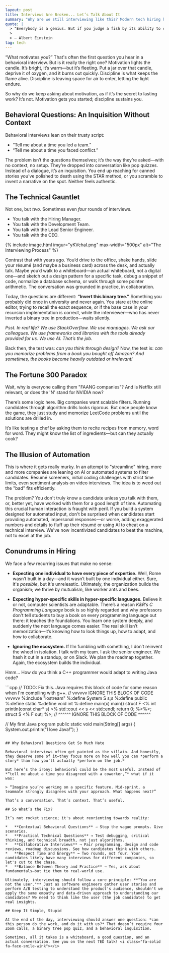 ```yaml
---
layout: post
title: Interviews Are Broken... Let’s Talk About It
summary: "Why are we still interviewing like this? Modern tech hiring has become a baffling exercise in trivia and acting, completely overlooking the actual skills and collaborative spirit that define effective work."
quote: |
  > "Everybody is a genius. But if you judge a fish by its ability to climb a tree, it will live its whole life believing that it is stupid."
  >
  > — Albert Einstein
tag: tech
---
```


“What motivates you?” That's often the first question you hear in a behavioral interview. But is it really the right one? Motivation lights the candle. It’s bright, it’s warm—but it’s fleeting. Put a jar over that candle, deprive it of oxygen, and it burns out quickly. Discipline is what keeps the flame alive. Discipline is leaving space for air to enter, letting the light endure.

So why do we keep asking about motivation, as if it’s the secret to lasting work? It’s not. Motivation gets you started; discipline sustains you.

## Behavioral Questions: An Inquisition Without Context

Behavioral interviews lean on their trusty script:

*   “Tell me about a time you led a team.”
*   “Tell me about a time you faced conflict.”

The problem isn’t the questions themselves; it’s the way they’re asked—with no context, no setup. They’re dropped into conversation like pop quizzes. Instead of a dialogue, it’s an inquisition. You end up reaching for canned stories you’ve polished to death using the STAR method, or you scramble to invent a narrative on the spot. Neither feels authentic.

## The Technical Gauntlet

Not one, but *two*. Sometimes even *four* rounds of interviews.

*   You talk with the Hiring Manager.
*   You talk with the Development Team.
*   You talk with the Lead Senior Engineer.
*   You talk with the CEO.

{% include image.html 
    imgur="yKVchaI.png" 
    max-width="500px"
    alt="The Interviewing Process" 
 %}

Contrast that with years ago. You’d drive to the office, shake hands, slide your résumé (and maybe a business card) across the desk, and actually talk. Maybe you’d walk to a whiteboard—an actual whiteboard, not a digital one—and sketch out a design pattern for a specific task, debug a snippet of code, normalize a database schema, or walk through some pointer arithmetic. The conversation was grounded in practice, in collaboration.

Today, the questions are different: **“Invert this binary tree.”** Something you probably did once in university and never again. You stare at the online editor, trying to recall the exact sequence, or if the base case in your recursion implementation is correct, while the interviewer—who has never inverted a binary tree in production—waits silently.

*Psst. In real life? We use StackOverflow. We use manpages. We ask our colleagues. We use frameworks and libraries with the tools already provided for us. We use AI. That’s the job.*

Back then, the test was: *can you think through design?* Now, the test is: *can you memorize problems from a book you bought off Amazon? And sometimes, the books become heavily outdated or irrelevant!*

## The Fortune 300 Paradox

Wait, why is everyone calling them "FAANG companies"? And is Netflix still relevant, or does the 'N' stand for NVIDIA now?

There’s some logic here. Big companies want scalable filters. Running candidates through algorithm drills looks rigorous. But once people know the game, they just study and memorize LeetCode problems until the solutions are drilled in.

It’s like testing a chef by asking them to recite recipes from memory, word for word. They might know the list of ingredients—but can they actually cook?

## The Illusion of Automation

This is where it gets really murky. In an attempt to "streamline" hiring, more and more companies are leaning on AI or automated systems to filter candidates. Résumé screeners, initial coding challenges with strict time limits, even sentiment analysis on video interviews. The idea is to weed out the "bad" fits efficiently.

The problem? You don't truly know a candidate unless you talk with them, or, better yet, have worked with them for a good length of time. Automating this crucial human interaction is fraught with peril. If you build a system designed for automated input, don't be surprised when candidates start providing automated, impersonal responses—or worse, adding exaggerated numbers and details to fluff up their résumé or using AI to cheat on a technical interview. We've now incentivized candidates to beat the machine, not to excel at the job.

## Conundrums in Hiring

We face a few recurring issues that make no sense:

*   **Expecting one individual to have every piece of expertise.** Well, Rome wasn’t built in a day—and it wasn’t built by one individual either. Sure, it's *possible*, but it's unreleastic. Ultimately, the organization builds the organism; we thrive by mutualism, like worker ants and bees.

*   **Expecting hyper-specific skills in hyper-specific languages.** Believe it or not, computer scientists are adaptable. There’s a reason *K&R’s C Programming Language* book is so highly regarded and why professors don't tell students to buy a book on every programming language out there: it teaches the foundations. You learn one system deeply, and suddenly the next language comes easier. The real skill isn’t memorization—it’s knowing how to look things up, how to adapt, and how to collaborate.

*   **Ignoring the ecosystem.** If I’m fumbling with something, I don’t reinvent the wheel in isolation. I talk with my team. I ask the senior engineer. We hash it out in a standup, or on Slack. We plan the roadmap together. Again, the ecosystem builds the individual.

<p>Hmm... How do you think a C++ programmer would adapt to writing Java code?</p>
```cpp
// TODO: Fix this. Java requires this block of code for some reason when I'm compiling with g++.
// vvvvvv IGNORE THIS BLOCK OF CODE vvvvvv
        %:include "iostream"
        %:define System S s;s
        %:define public
        %:define static
        %:define void int
        %:define main(x) main()
        struct F <% int println(const char* s) <% std::cout << s << std::endl; return 0; %>%>;
        struct S <% F out; %>;
// ^^^^^^ IGNORE THIS BLOCK OF CODE ^^^^^^

// My first Java program
public static void main(String[] args) {
  System.out.println("I love Java!");
}
```

## Why Behavioral Questions Get So Much Hate

Behavioral interviews often get painted as the villain. And honestly, they deserve some of it—they focus more on how well you can *perform a story* than how you’ll actually *perform on the job.*

But here’s the irony: behavioral could be the most useful. Instead of *“tell me about a time you disagreed with a coworker,”* what if it was:

> “Imagine you’re working on a specific feature. Mid-sprint, a teammate strongly disagrees with your approach. What happens next?”

That’s a conversation. That’s context. That’s useful.

## So What’s the Fix?

It’s not rocket science; it's about reorienting towards reality:

*   **Contextual Behavioral Questions** → Stop the vague prompts. Give scenarios.
*   **Practical Technical Questions** → Test debugging, critical thinking, and technical breadth, not just algorithms.
*   **Collaborative Interviews** → Pair programming, design and code reviews, roadmap discussions. See how candidates think with others.
*   **Respect Time and Energy** → Two rounds, not four. Your candidates likely have many interviews for different companies, so let's cut to the chase.
*   **Balance Between Theory and Practice** → Yes, ask about fundamentals—but tie them to real-world use.

Ultimately, interviewing should follow a core principle: **"You are not the user."** Just as software engineers gather user stories and perform A/B testing to understand the product's audience, shouldn't we apply the same empathy and data-driven approach to understanding our candidates? We need to think like the user (the job candidate) to get real insights.

## Keep It Simple, Stupid

At the end of the day, interviewing should answer one question: *can this person do the work, and do it with us?* That doesn’t require four Zoom calls, a binary tree pop quiz, and a behavioral inquisition.

Sometimes, all it takes is a whiteboard, a good question, and an actual conversation. See you on the next TED talk! <i class="fa-solid fa-face-smile-wink"></i>